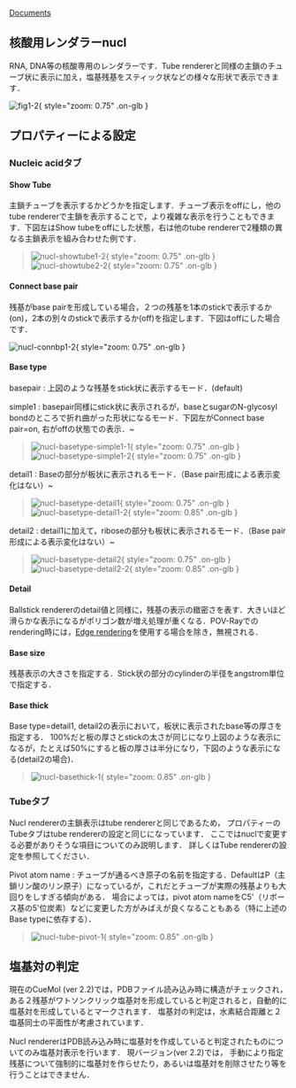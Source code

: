 [Documents](../../Documents)

## 核酸用レンダラーnucl
RNA, DNA等の核酸専用のレンダラーです．Tube rendererと同様の主鎖のチューブ状に表示に加え，塩基残基をスティック状などの様々な形状で表示できます．


![fig1-2](../../assets/images/cuemol2/NARenderer/fig1-2.png){ style="zoom: 0.75" .on-glb }


## プロパティーによる設定

### Nucleic acidタブ

#### Show Tube
主鎖チューブを表示するかどうかを指定します．チューブ表示をoffにし，他のtube rendererで主鎖を表示することで，より複雑な表示を行うこともできます．下図左はShow tubeをoffにした状態，右は他のtube rendererで2種類の異なる主鎖表示を組み合わせた例です．

> ![nucl-showtube1-2](../../assets/images/cuemol2/NARenderer/nucl-showtube1-2.png){ style="zoom: 0.75" .on-glb } ![nucl-showtube2-2](../../assets/images/cuemol2/NARenderer/nucl-showtube2-2.png){ style="zoom: 0.75" .on-glb }

#### Connect base pair
残基がbase pairを形成している場合，２つの残基を1本のstickで表示するか(on)，2本の別々のstickで表示するか(off)を指定します．下図はoffにした場合です．

![nucl-connbp1-2](../../assets/images/cuemol2/NARenderer/nucl-connbp1-2.png){ style="zoom: 0.75" .on-glb }


#### Base type

basepair
:   上図のような残基をstick状に表示するモード．(default)

simple1
:   basepair同様にstick状に表示されるが，baseとsugarのN-glycosyl bondのところで折れ曲がった形状になるモード．下図左がConnect base pair=on, 右がoffの状態での表示．~

>![nucl-basetype-simple1-1](../../assets/images/cuemol2/NARenderer/nucl-basetype-simple1-1.png){ style="zoom: 0.75" .on-glb } ![nucl-basetype-simple1-2](../../assets/images/cuemol2/NARenderer/nucl-basetype-simple1-2.png){ style="zoom: 0.75" .on-glb }


detail1
:   Baseの部分が板状に表示されるモード．（Base pair形成による表示変化はない）~

>![nucl-basetype-detail1](../../assets/images/cuemol2/NARenderer/nucl-basetype-detail1.png){ style="zoom: 0.75" .on-glb } ![nucl-basetype-detail1-2](../../assets/images/cuemol2/NARenderer/nucl-basetype-detail1-2.png){ style="zoom: 0.85" .on-glb }


detail2
:   detail1に加えて，riboseの部分も板状に表示されるモード．（Base pair形成による表示変化はない）~

>![nucl-basetype-detail2](../../assets/images/cuemol2/NARenderer/nucl-basetype-detail2.png){ style="zoom: 0.75" .on-glb } ![nucl-basetype-detail2-2](../../assets/images/cuemol2/NARenderer/nucl-basetype-detail2-2.png){ style="zoom: 0.85" .on-glb }

#### Detail
Ballstick rendererのdetail値と同様に，残基の表示の緻密さを表す．大きいほど滑らかな表示になるがポリゴン数が増え処理が重くなる．POV-Rayでのrendering時には，[Edge rendering](../../cuemol2/EdgeLines)を使用する場合を除き，無視される．

#### Base size
残基表示の大きさを指定する．Stick状の部分のcylinderの半径をangstrom単位で指定する．

#### Base thick
Base type=detail1, detail2の表示において，板状に表示されたbase等の厚さを指定する．
100%だと板の厚さとstickの太さが同じになり上図のような表示になるが，たとえば50%にすると板の厚さは半分になり，下図のような表示になる(detail2の場合)．

>![nucl-basethick-1](../../assets/images/cuemol2/NARenderer/nucl-basethick-1.png){ style="zoom: 0.85" .on-glb }

### Tubeタブ
Nucl rendererの主鎖表示はtube rendererと同じであるため，
プロパティーのTubeタブはtube rendererの設定と同じになっています．
ここではnuclで変更する必要がありそうな項目についてのみ説明します．
詳しくはTube rendererの設定を参照してください．


Pivot atom name
:   チューブが通るべき原子の名前を指定する．DefaultはP（主鎖リン酸のリン原子）になっているが，これだとチューブが実際の残基よりも大回りをしすぎる傾向がある．
場合によっては，pivot atom nameをC5'（リボース基の5'位炭素）などに変更した方がみばえが良くなることもある（特に上述のBase typeに依存する）．

> ![nucl-tube-pivot-1](../../assets/images/cuemol2/NARenderer/nucl-tube-pivot-1.png){ style="zoom: 0.85" .on-glb }
## 塩基対の判定
現在のCueMol (ver 2.2)では，PDBファイル読み込み時に構造がチェックされ，
ある２残基がワトソンクリック塩基対を形成していると判定されると，自動的に塩基対を形成しているとマークされます．
塩基対の判定は，水素結合距離と２塩基同士の平面性が考慮されています．

Nucl rendererはPDB読み込み時に塩基対を作成していると判定されたものについてのみ塩基対表示を行います．
現バージョン(ver 2.2)では，
手動により指定残基について強制的に塩基対を作らせたり，あるいは塩基対を削除させたり等を行うことはできません．